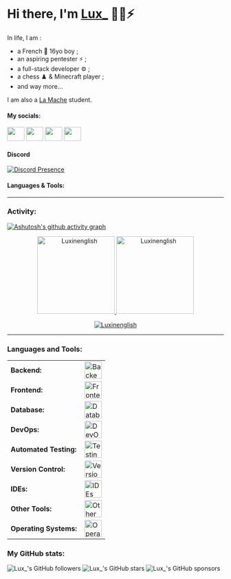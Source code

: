 # Hi there, I'm [Lux_](discordapp.com/users/786144801456259092 'Lux\'s Discord profile') 👀🥐⚡

In life, I am :
- a French 🥐 16yo boy ;
- an aspiring pentester ⚡ ;
- a full-stack developer ⚙️ ;
- a chess ♟️ & Minecraft player ;
- and way more...

I am also a [La Mache](https://www.ecolelamache.org/ 'La Mache School') student.

#### My socials:

<a title="Lux_'s Steam profile" href="https://steamcommunity.com/profiles/76561199149113433/"><img height="32" width="32" src="https://cdn.simpleicons.org/steam" style="width:40px" /></a>
<a title="Lux_'s X profile" href="https://x.com/Lux_in_french"><img height="32" width="32" src="https://cdn.simpleicons.org/x" style="width:40px" /></a>
<a title="Lux_'s Twitch profile" href="https://twitch.tv/Drythegame"><img height="32" width="32" src="https://cdn.simpleicons.org/twitch" style="width:40px" /></a>
<a title="Lux_'s Youtube profile" href="https://www.youtube.com/@drythegame5592"><img height="32" width="32" src="https://cdn.simpleicons.org/youtube" style="width:40px;" /></a>
#### Discord
[![Discord Presence](https://lanyard.cnrad.dev/api/786144801456259092)](https://discord.com/users/786144801456259092)
#### Languages & Tools:

------
<h3 align="left">Activity:</h3>

[![Ashutosh's github activity graph](https://github-readme-activity-graph.vercel.app/graph?username=Luxinenglish&bg_color=100f0f&color=4c5e9e&line=4c569e&point=403e41&area=true&hide_border=true)](https://github.com/ashutosh00710/github-readme-activity-graph)

<div align="center">
  <a href="https://github.com/Luxinenglish">
    <img height="180em" src="https://github-readme-stats.vercel.app/api/top-langs?username=Luxinenglish&show_icons=true&locale=en&layout=compact&theme=tokyonight" alt="Luxinenglish"/>
    <img height="180em" src="https://github-readme-stats.vercel.app/api?username=Luxinenglish&show_icons=true&locale=en&layout=compact&theme=tokyonight" alt="Luxinenglish"/>
  </a>
</div>
<p align="center">
  <a href="https://github.com/Luxinenglish">
    <img src="https://github-readme-streak-stats.herokuapp.com/?user=Luxinenglish&&theme=tokyonight" alt="Luxinenglish" />
  </a>
</p>

------
<h3 align="left">Languages and Tools:</h3>
<table>
    <tr>
        <td style="font-weight: bold; padding-right: 10px; vertical-align: middle; border: none;">Backend:</td>
        <td><img height="40" src="https://skillicons.dev/icons?i=php,java,cs,cpp,dotnet,python,spring,maven,nodejs,flask,express,nginx" alt="Backend Tools"/></td>
    </tr>
    <tr>
        <td style="font-weight: bold; padding-right: 10px; vertical-align: middle; border: none;">Frontend:</td>
        <td><img height="40" src="https://skillicons.dev/icons?i=vue,vuetify,react,bootstrap,html,css,js,ts,figma" alt="Frontend Tools"/></td>
    </tr>
    <tr>
        <td style="font-weight: bold; padding-right: 10px; vertical-align: middle; border: none;">Database:</td>
        <td><img height="40" src="https://skillicons.dev/icons?i=mysql,postgresql,mongodb" alt="Database Tools"/></td>
    </tr>
    <tr>
        <td style="font-weight: bold; padding-right: 10px; vertical-align: middle; border: none;">DevOps:</td>
        <td><img height="40" src="https://skillicons.dev/icons?i=docker,githubactions,gitlabci" alt="DevOps Tools"/></td>
    </tr>
    <tr>
        <td style="font-weight: bold; padding-right: 10px; vertical-align: middle; border: none;">Automated Testing:</td>
        <td><img height="40" src="https://skillicons.dev/icons?i=pytest" alt="Testing Tools"/></td>
    </tr>
    <tr>
        <td style="font-weight: bold; padding-right: 10px; vertical-align: middle; border: none;">Version Control:</td>
        <td><img height="40" src="https://skillicons.dev/icons?i=git,github,gitlab" alt="Version Control Tools"/></td>
    </tr>
    <tr>
        <td style="font-weight: bold; padding-right: 10px; vertical-align: middle; border: none;">IDEs:</td>
        <td><img height="40" src="https://skillicons.dev/icons?i=vscode,eclipse,visualstudio,sublime,phpstorm,webstorm,intellij,clion,pycharm" alt="IDEs"/></td>
    </tr>
    <tr>
        <td style="font-weight: bold; padding-right: 10px; vertical-align: middle; border: none;">Other Tools:</td>
        <td><img height="40" src="https://skillicons.dev/icons?i=bash,javafx,arduino,raspberry" alt="Other Tools"/></td>
    </tr>
    <tr>
        <td style="font-weight: bold; padding-right: 10px; vertical-align: middle; border: none;">Operating Systems:</td>
        <td><img height="40" src="https://skillicons.dev/icons?i=windows,ubuntu,debian,arch,kali" alt="Operating Systems"/></td>
    </tr>
</table>


### My GitHub stats:

![Lux_'s GitHub followers](https://img.shields.io/github/followers/luxinenglish)
![Lux_'s GitHub stars](https://img.shields.io/github/stars/luxinenglish)
![Lux_'s GitHub sponsors](https://img.shields.io/github/sponsors/luxinenglish)
